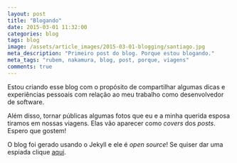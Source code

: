 ```yaml
---
layout: post
title: "Blogando"
date: 2015-03-01 11:32:00
categories: blog
tags: blog
image: /assets/article_images/2015-03-01-blogging/santiago.jpg
meta_description: "Primeiro post do blog. Porque estou blogando."
meta_tags: "rubem, nakamura, blog, post, porque, viagens"
comments: true
---
```

Estou criando esse blog com o propósito de compartilhar algumas dicas
e experiências pessoais com relação ao meu trabalho como desenvolvedor de
software.

Além disso, tornar públicas algumas fotos que eu e a minha querida esposa tiramos em
nossas viagens. Elas vão aparecer como *covers* dos *posts*. Espero que
gostem!

O blog foi gerado usando o Jekyll e ele é *open source*! Se quiser dar uma
espiada clique <a href="https://github.com/rubemz/blog"
target="_blank">aqui</a>.
